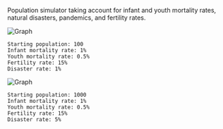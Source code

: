 Population simulator taking account for infant and youth mortality rates, natural disasters, pandemics, and fertility rates.

![Graph](https://cdn.discordapp.com/attachments/905301278647783428/1094377711440511087/image.png)

```
Starting population: 100
Infant mortality rate: 1%
Youth mortality rate: 0.5%
Fertility rate: 15%
Disaster rate: 1%
```

![Graph](https://cdn.discordapp.com/attachments/905301278647783428/1094388186878324746/image.png)

```
Starting population: 1000
Infant mortality rate: 1%
Youth mortality rate: 0.5%
Fertility rate: 15%
Disaster rate: 5%
```